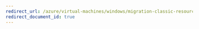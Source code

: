 ```yaml
---
redirect_url: /azure/virtual-machines/windows/migration-classic-resource-manager-community-tools
redirect_document_id: true
---
```

